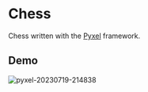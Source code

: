 # Chess
Chess written with the [Pyxel](https://github.com/kitao/pyxel) framework.

## Demo
![pyxel-20230719-214838](https://github.com/charvei/chess/assets/30401158/4758547c-8aa3-4755-a046-09ac7ea90833)
